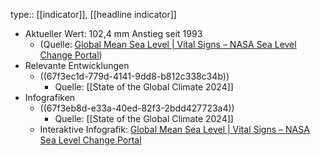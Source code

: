 type:: [[indicator]], [[headline indicator]]

- Aktueller Wert: 102,4 mm Anstieg seit 1993
	- (Quelle: [Global Mean Sea Level | Vital Signs – NASA Sea Level Change Portal](https://sealevel.nasa.gov/understanding-sea-level/key-indicators/global-mean-sea-level "Global Mean Sea Level | Vital Signs – NASA Sea Level Change Portal"))
- Relevante  Entwicklungen
	- ((67f3ec1d-779d-4141-9dd8-b812c338c34b))
		- Quelle: [[State of the Global Climate 2024]]
- Infografiken
	- ((67f3eb8d-e33a-40ed-82f3-2bdd427723a4))
		- Quelle: [[State of the Global Climate 2024]]
	- Interaktive Infografik: [Global Mean Sea Level | Vital Signs – NASA Sea Level Change Portal](https://sealevel.nasa.gov/understanding-sea-level/key-indicators/global-mean-sea-level "Global Mean Sea Level | Vital Signs – NASA Sea Level Change Portal")
